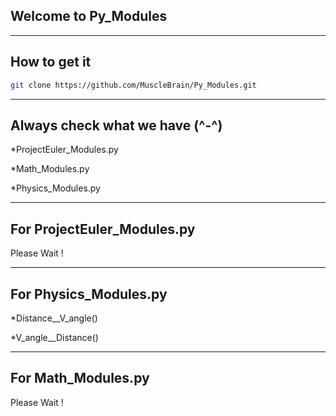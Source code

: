 ## Welcome to Py_Modules

------------------

## How to get it

```bash
git clone https://github.com/MuscleBrain/Py_Modules.git
```

------------------

## Always check what we have (^-^)

*ProjectEuler_Modules.py

*Math_Modules.py

*Physics_Modules.py

------------------

## For ProjectEuler_Modules.py 

Please Wait !

------------------

## For Physics_Modules.py

*Distance__V_angle()

*V_angle__Distance()

------------------

## For Math_Modules.py

Please Wait !

